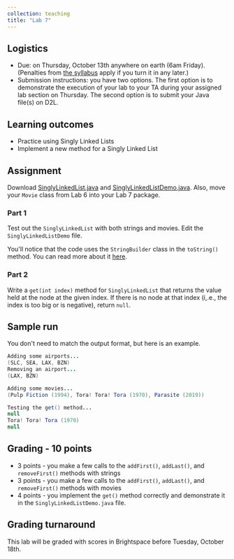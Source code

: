 ```yaml
---
collection: teaching
title: "Lab 7"
---
```


## Logistics
* Due: on Thursday, October 13th anywhere on earth (6am Friday). (Penalties from [the
	syllabus](https://lgw2.github.io/teaching/csci132-fall-2022/syllabus/)
	apply if you turn it in any later.)
* Submission instructions: you have two options. The first option is to
	demonstrate the execution of your lab to your TA during your assigned lab
	section on Thursday.
	The second option is to submit your Java file(s) on D2L.

## Learning outcomes
* Practice using Singly Linked Lists
* Implement a new method for a Singly Linked List

## Assignment

Download [SinglyLinkedList.java](https://lgw2.github.io/teaching/csci132-fall-2022/labs/SinglyLinkedList.java) and [SinglyLinkedListDemo.java](https://lgw2.github.io/teaching/csci132-fall-2022/labs/SinglyLinkedListDemo.java). Also, move your `Movie` class from Lab 6 into your Lab 7 package.

### Part 1

Test out the `SinglyLinkedList` with both strings and movies. Edit the
`SinglyLinkedListDemo` file.

You'll notice that the code uses the `StringBuilder` class in the `toString()`
method. You can read more about it [here](https://www.geeksforgeeks.org/stringbuilder-class-in-java-with-examples/).

### Part 2

Write a `get(int index)` method for `SinglyLinkedList` that returns the value
held at the node at the given index. If there is no node at that index (i,.e.,
the index is too big or is negative), return `null`.

## Sample run
You don't need to match the output format, but here is an example.
```java
Adding some airports...
(SLC, SEA, LAX, BZN)
Removing an airport...
(LAX, BZN)

Adding some movies...
(Pulp Fiction (1994), Tora! Tora! Tora (1970), Parasite (2019))

Testing the get() method...
null
Tora! Tora! Tora (1970)
null
```

## Grading - 10 points
* 3 points - you make a few calls to the `addFirst()`, `addLast()`, and `removeFirst()`
	methods with strings
* 3 points - you make a few calls to the `addFirst()`, `addLast()`,  and `removeFirst()`
	methods with movies
* 4 points - you implement the `get()` method correctly and demonstrate it in
	the `SinglyLinkedListDemo.java` file.

## Grading turnaround
This lab will be graded with scores in Brightspace before Tuesday, October 18th.
